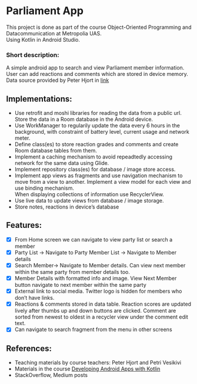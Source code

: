 # Parliament App
This project is done as part of the course  Object-Oriented Programming and Datacommunication at Metropolia UAS.<br>
Using Kotlin in Android Studio. <br>
### Short description: 
A simple android app to search and view Parliament member information. User can add reactions and comments which are stored in device memory. <br>
Data source provided by Peter Hjort in [link](https://users.metropolia.fi/~peterh/mps.json)

## Implementations:
  - Use retrofit and moshi libraries for reading the data from a public url. Store the data in a Room database in the Android device.<br>
  -  Use WorkManager to regularily update the data every 6 hours in the background, with constraint of battery level, current usage and network meter.
  - Define class(es) to store reaction grades and comments and create Room database tables from them.
  - Implement a caching mechanism to avoid repeadtedly accessing network for the same data using Glide.
  - Implement repository class(es) for database / image store access. 
  - Implement app views as fragments and use navigation mechanism to move from a view to another. Implement a view model for each view and use binding mechanism. <br>
  When displaying collections of information use RecyclerView. 
  - Use live data to update views from database / image storage. 
  - Store notes, reactions in device’s  database

## Features:
- [x] From Home screen we can navigate to view party list or search a member
- [x] Party List -> Navigate to Party Member List -> Navigate to Member details
- [x] Search Member-> Navigate to Member details. Can view next member within the same party from member details too.
- [x] Member Details with formatted info and image. View Next Member button navigate to next member within the same party
- [x] External link to social media. Twitter logo is hidden for members who don’t have links.
- [x] Reactions & comments stored in data table. Reaction scores are updated lively after thumbs up and down buttons are clicked. Comment are sorted from newest to oldest in a recycler view under the comment edit text.
- [x] Can navigate to search fragment from the menu in other screens

## References:
- Teaching materials by course teachers: Peter Hjort and Petri Vesikivi
- Materials in the course [Developing Android Apps with Kotlin](https://www.udacity.com/course/developing-android-apps-with-kotlin--ud9012)
- StackOverflow, Medium posts
